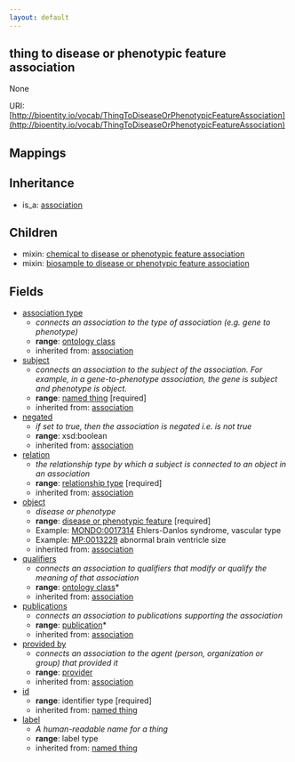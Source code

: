```yaml
---
layout: default
---
```


## thing to disease or phenotypic feature association


None

URI: [http://bioentity.io/vocab/ThingToDiseaseOrPhenotypicFeatureAssociation](http://bioentity.io/vocab/ThingToDiseaseOrPhenotypicFeatureAssociation)
## Mappings


## Inheritance

 *  is_a: [association](Association.html)

## Children

 *  mixin: [chemical to disease or phenotypic feature association](ChemicalToDiseaseOrPhenotypicFeatureAssociation.html)
 *  mixin: [biosample to disease or phenotypic feature association](BiosampleToDiseaseOrPhenotypicFeatureAssociation.html)


## Fields

 * [association type](association_type.html)
    * _connects an association to the type of association (e.g. gene to phenotype)_
    * __range__: [ontology class](OntologyClass.html)
    * inherited from: [association](Association.html)
 * [subject](subject.html)
    * _connects an association to the subject of the association. For example, in a gene-to-phenotype association, the gene is subject and phenotype is object._
    * __range__: [named thing](NamedThing.html) [required]
    * inherited from: [association](Association.html)
 * [negated](negated.html)
    * _if set to true, then the association is negated i.e. is not true_
    * __range__: xsd:boolean
    * inherited from: [association](Association.html)
 * [relation](relation.html)
    * _the relationship type by which a subject is connected to an object in an association_
    * __range__: [relationship type](RelationshipType.html) [required]
    * inherited from: [association](Association.html)
 * [object](object.html)
    * _disease or phenotype_
    * __range__: [disease or phenotypic feature](DiseaseOrPhenotypicFeature.html) [required]
    * Example: [MONDO:0017314](http://purl.obolibrary.org/obo/MONDO_0017314) Ehlers-Danlos syndrome, vascular type
    * Example: [MP:0013229](http://purl.obolibrary.org/obo/MP_0013229) abnormal brain ventricle size
    * inherited from: [association](Association.html)
 * [qualifiers](qualifiers.html)
    * _connects an association to qualifiers that modify or qualify the meaning of that association_
    * __range__: [ontology class](OntologyClass.html)*
    * inherited from: [association](Association.html)
 * [publications](publications.html)
    * _connects an association to publications supporting the association_
    * __range__: [publication](Publication.html)*
    * inherited from: [association](Association.html)
 * [provided by](provided_by.html)
    * _connects an association to the agent (person, organization or group) that provided it_
    * __range__: [provider](Provider.html)
    * inherited from: [association](Association.html)
 * [id](id.html)
    * __range__: identifier type [required]
    * inherited from: [named thing](NamedThing.html)
 * [label](label.html)
    * _A human-readable name for a thing_
    * __range__: label type
    * inherited from: [named thing](NamedThing.html)
